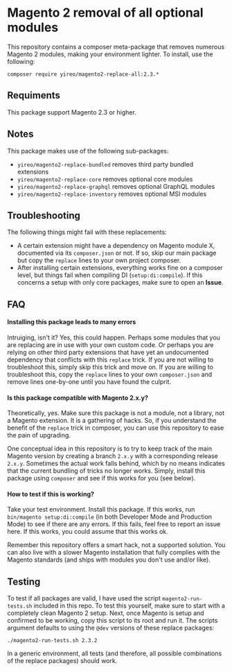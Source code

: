 # Magento 2 removal of all optional modules
This repository contains a composer meta-package that removes numerous Magento 2 modules, making your environment lighter. To install, use the following:

    composer require yireo/magento2-replace-all:2.3.*

## Requiments
This package support Magento 2.3 or higher.

## Notes
This package makes use of the following sub-packages:

- `yireo/magento2-replace-bundled` removes third party bundled extensions
- `yireo/magento2-replace-core` removes optional core modules
- `yireo/magento2-replace-graphql` removes optional GraphQL modules
- `yireo/magento2-replace-inventory` removes optional MSI modules

## Troubleshooting
The following things might fail with these replacements:

- A certain extension might have a dependency on Magento module X, documented via its `composer.json` or not. If so, skip
  our main package but copy the `replace` lines to your own project composer.
- After installing certain extensions, everything works fine on a composer level, but things fail when compiling DI
  (`setup:di:compile`). If this concerns a setup with only core packages, make sure to open an **Issue**. 

## FAQ
#### Installing this package leads to many errors
Intruiging, isn't it? Yes, this could happen. Perhaps some modules that you are replacing are in use with your own custom code. Or perhaps you are relying on other third party extensions that have yet an undocumented dependency that conflicts with this `replace` trick. If you are not willing to troubleshoot this, simply skip this trick and move on. If you are willing to troubleshoot this, copy the `replace` lines to your own `composer.json` and remove lines one-by-one until you have found the culprit.

#### Is this package compatible with Magento 2.x.y?
Theoretically, yes. Make sure this package is not a module, not a library, not a Magento extension. It is a gathering of hacks. So, if you understand the benefit of the `replace` trick in composer, you can use this repository to ease the pain of upgrading.

One conceptual idea in this repository is to try to keep track of the main Magento version by creating a branch `2.x.y` with a corresponding release `2.x.y`. Sometimes the actual work falls behind, which by no means indicates that the current bundling of tricks no longer works. Simply, install this package using `composer` and see if this works for you (see below).

#### How to test if this is working?
Take your test environment. Install this package. If this works, run `bin/magento setup:di:compile` (in both Developer Mode and Production Mode) to see if there are any errors. If this fails, feel free to report an issue here. If this works, you could assume that this works ok.

Remember this repository offers a smart hack, not a supported solution. You can also live with a slower Magento installation that fully complies with the Magento standards (and ships with modules you don't use and/or like).

## Testing
To test if all packages are valid, I have used the script `magento2-run-tests.sh` included in this repo. To test this
yourself, make sure to start with a completely clean Magento 2 setup. Next, once Magento is setup and confirmed to be
working, copy this script to its root and run it. The scripts argument defaults to using the `@dev` versions of these
replace packages:

    ./magento2-run-tests.sh 2.3.2

In a generic environment, all tests (and therefore, all possible combinations of the replace packages) should work.
